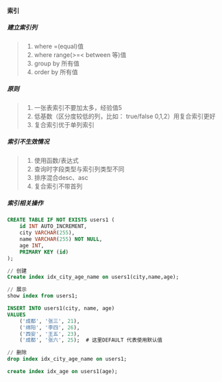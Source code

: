 #### 索引

##### 建立索引列
> 1. where =(equal)值
> 2. where range(>=< between 等)值
> 3. group by 所有值
> 4. order by 所有值

##### 原则
> 1. 一张表索引不要加太多，经验值5
> 2. 低基数（区分度较低的列，比如： true/false 0,1,2）用复合索引更好
> 3. 复合索引优于单列索引

##### 索引不生效情况
> 1. 使用函数/表达式
> 2. 查询时字段类型与索引列类型不同
> 3. 排序混合desc、asc
> 4. 复合索引不带首列


##### 索引相关操作
```sql
CREATE TABLE IF NOT EXISTS users1 (
    id INT AUTO_INCREMENT,
    city VARCHAR(255),
    name VARCHAR(255) NOT NULL,
    age INT,
    PRIMARY KEY (id)
);

// 创建
Create index idx_city_age_name on users1(city,name,age);

// 展示
show index from users1;

INSERT INTO users1(city, name, age)
VALUES
    ('成都', '张三', 21),
    ('绵阳', '李四', 26),
    ('西安', '王五', 23),
    ('成都', '张六', 25);  # 这里DEFAULT 代表使用默认值

// 删除
drop index idx_city_age_name on users1;

create index idx_age on users1(age);
```

